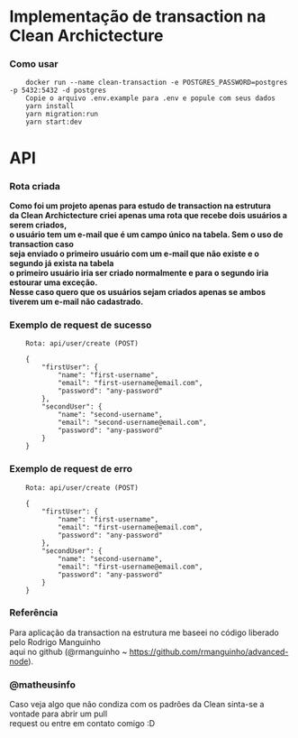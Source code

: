 # Implementação de transaction na Clean Archictecture

### <strong>Como usar</strong>

```shell
    docker run --name clean-transaction -e POSTGRES_PASSWORD=postgres -p 5432:5432 -d postgres
    Copie o arquivo .env.example para .env e popule com seus dados
    yarn install
    yarn migration:run
    yarn start:dev
```

# API

### <strong>Rota criada</strong>

<strong>Como foi um projeto apenas para estudo de transaction na estrutura </br>
da Clean Archictecture criei apenas uma rota que recebe dois usuários a serem criados, </br>
o usuário tem um e-mail que é um campo único na tabela. Sem o uso de transaction caso </br>
seja enviado o primeiro usuário com um e-mail que não existe e o segundo já exista na tabela </br>
o primeiro usuário iria ser criado normalmente e para o segundo iria estourar uma exceção. </br>
Nesse caso quero que os usuários sejam criados apenas se ambos tiverem um e-mail não cadastrado. </br>
</strong>

### <strong>Exemplo de request de sucesso</strong>

```shell
    Rota: api/user/create (POST)

    {
        "firstUser": {
            "name": "first-username",
            "email": "first-username@email.com",
            "password": "any-password"
        },
        "secondUser": {
            "name": "second-username",
            "email": "second-username@email.com",
            "password": "any-password"
        }
    }
```

### <strong>Exemplo de request de erro</strong>

```shell
    Rota: api/user/create (POST)

    {
        "firstUser": {
            "name": "first-username",
            "email": "first-username@email.com",
            "password": "any-password"
        },
        "secondUser": {
            "name": "second-username",
            "email": "first-username@email.com",
            "password": "any-password"
        }
    }
```

### <strong>Referência</strong>

Para aplicação da transaction na estrutura me baseei no código liberado pelo Rodrigo Manguinho </br>
aqui no github (@rmanguinho ~ https://github.com/rmanguinho/advanced-node).

### <strong>@matheusinfo</strong>

Caso veja algo que não condiza com os padrões da Clean sinta-se a vontade para abrir um pull </br>
request ou entre em contato comigo :D </br>
